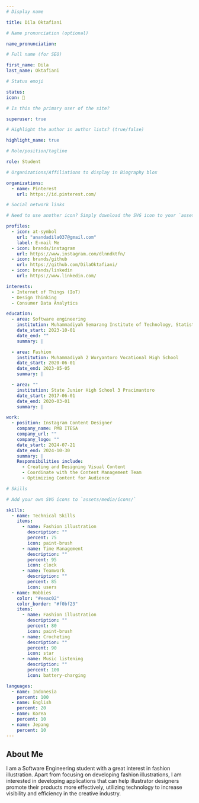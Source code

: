 ```yaml
---
# Display name

title: Dila Oktafiani

# Name pronunciation (optional)

name_pronunciation:

# Full name (for SEO)

first_name: Dila
last_name: Oktafiani

# Status emoji

status:
icon: 🌷

# Is this the primary user of the site?

superuser: true

# Highlight the author in author lists? (true/false)

highlight_name: true

# Role/position/tagline

role: Student

# Organizations/Affiliations to display in Biography blox

organizations:
  - name: Pinterest
    url: https://id.pinterest.com/

# Social network links

# Need to use another icon? Simply download the SVG icon to your `assets/media/icons/` folder.

profiles:
  - icon: at-symbol
    url: "anandadila037@gmail.com"
    label: E-mail Me
  - icon: brands/instagram
    url: https://www.instagram.com/dlnndktfn/
  - icon: brands/github
    url: https://github.com/DilaOktafiani/
  - icon: brands/linkedin
    url: https://www.linkedin.com/

interests:
  - Internet of Things (IoT)
  - Design Thinking
  - Consumer Data Analytics

education:
  - area: Software engineering
    institution: Muhammadiyah Semarang Institute of Technology, Statistics and Business
    date_start: 2023-10-01
    date_end: ""
    summary: |

  - area: Fashion
    institution: Muhammadiyah 2 Wuryantoro Vocational High School
    date_start: 2020-06-01
    date_end: 2023-05-05
    summary: |

  - area: ""
    institution: State Junior High School 3 Pracimantoro
    date_start: 2017-06-01
    date_end: 2020-03-01
    summary: |

work:
  - position: Instagram Content Designer
    company_name: PMB ITESA
    company_url: ""
    company_logo: ""
    date_start: 2024-07-21
    date_end: 2024-10-30
    summary: |
    Responsibilities include:
      - Creating and Designing Visual Content
      - Coordinate with the Content Management Team
      - Optimizing Content for Audience

# Skills

# Add your own SVG icons to `assets/media/icons/`

skills:
  - name: Technical Skills
    items:
      - name: Fashion illustration
        description: ""
        percent: 75
        icon: paint-brush
      - name: Time Management
        description: ""
        percent: 95
        icon: clock
      - name: Teamwork
        description: ""
        percent: 85
        icon: users
  - name: Hobbies
    color: "#eeac02"
    color_border: "#f0bf23"
    items:
      - name: Fashion illustration
        description: ""
        percent: 80
        icon: paint-brush
      - name: Crocheting
        description: ""
        percent: 90
        icon: star
      - name: Music listening
        description: ""
        percent: 100
        icon: battery-charging

languages:
  - name: Indonesia
    percent: 100
  - name: English
    percent: 20
  - name: Korea
    percent: 10
  - name: Jepang
    percent: 10
---
```


## About Me

I am a Software Engineering student with a great interest in fashion illustration. Apart from focusing on developing fashion illustrations, I am interested in developing applications that can help illustrator designers promote their products more effectively, utilizing technology to increase visibility and efficiency in the creative industry.

